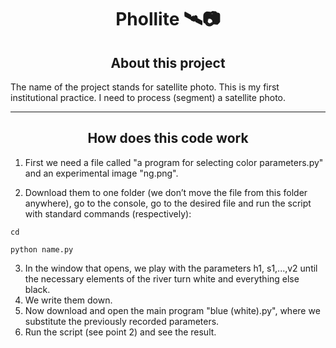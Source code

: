 <h1 align="center"> Phollite 🛰📷 </h1>
<h2 align="center">About this project</h2>

The name of the project stands for satellite photo. This is my first institutional practice. I need to process (segment) a satellite photo.

___
<h2 align="center">How does this code work</h2>

1. First we need a file called "a program for selecting color parameters.py" and an experimental image "ng.png".
        
2. Download them to one folder (we don’t move the file from this folder anywhere), go to the console, go to the desired file and run the script with standard commands (respectively):
```
cd 

python name.py
```
3. In the window that opens, we play with the parameters h1, s1,...,v2 until the necessary elements of the river turn white and everything else black.
4. We write them down. 
5. Now download and open the main program "blue (white).py", where we substitute the previously recorded parameters. 
6. Run the script (see point 2) and see the result.  
